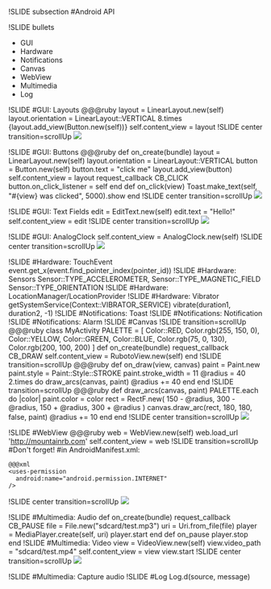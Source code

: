 !SLIDE subsection
#Android API

!SLIDE bullets
* GUI
* Hardware
* Notifications
* Canvas
* WebView
* Multimedia
* Log

!SLIDE
#GUI: Layouts
    @@@ruby
    layout = LinearLayout.new(self)
    layout.orientation = LinearLayout::VERTICAL
    8.times {layout.add_view(Button.new(self))}
    self.content_view = layout
!SLIDE center transition=scrollUp
![](layout.png)

!SLIDE
#GUI: Buttons
    @@@ruby
    def on_create(bundle)
      layout = LinearLayout.new(self)
      layout.orientation = LinearLayout::VERTICAL
      button = Button.new(self)
      button.text = "click me"
      layout.add_view(button)
      self.content_view = layout
      request_callback CB_CLICK
      button.on_click_listener = self
    end
    def on_click(view)
      Toast.make_text(self, "#{view} was clicked", 5000).show
    end
!SLIDE center transition=scrollUp
![](button.png)

!SLIDE
#GUI: Text Fields
    edit = EditText.new(self)
    edit.text = "Hello!"
    self.content_view = edit
!SLIDE center transition=scrollUp
![](edit_text.png)

!SLIDE
#GUI: AnalogClock
    self.content_view = AnalogClock.new(self)
!SLIDE center transition=scrollUp
![](analog_clock.png)

!SLIDE
#Hardware: TouchEvent
    event.get_x(event.find_pointer_index(pointer_id))
!SLIDE
#Hardware: Sensors
    Sensor::TYPE_ACCELEROMETER,
    Sensor::TYPE_MAGNETIC_FIELD
    Sensor::TYPE_ORIENTATION
!SLIDE
#Hardware: LocationManager/LocationProvider
!SLIDE
#Hardware: Vibrator
    getSystemService(Context::VIBRATOR_SERVICE)
    vibrate(duration1, duration2, -1)
!SLIDE
#Notifications: Toast
!SLIDE
#Notifications: Notification
!SLIDE
#Notifications: Alarm
!SLIDE
#Canvas
!SLIDE transition=scrollUp
    @@@ruby
    class MyActivity
      PALETTE = [
        Color::RED, Color.rgb(255, 150, 0),
        Color::YELLOW, Color::GREEN, Color::BLUE,
        Color.rgb(75, 0, 130), Color.rgb(200, 100, 200)
      ]
      def on_create(bundle)
        request_callback CB_DRAW
        self.content_view = RubotoView.new(self)
      end
!SLIDE transition=scrollUp
    @@@ruby
      def on_draw(view, canvas)
        paint = Paint.new
        paint.style = Paint::Style::STROKE
        paint.stroke_width = 11
        @radius = 40
        2.times do
          draw_arcs(canvas, paint)
          @radius += 40
        end
      end
!SLIDE transition=scrollUp
    @@@ruby
      def draw_arcs(canvas, paint)
        PALETTE.each do |color|
          paint.color = color
          rect = RectF.new(
            150 - @radius, 300 - @radius,
            150 + @radius, 300 + @radius
          )
          canvas.draw_arc(rect, 180, 180, false, paint)
          @radius += 10
        end
      end
!SLIDE center transition=scrollUp
![](canvas.png)

!SLIDE
#WebView
    @@@ruby
    web = WebView.new(self)
    web.load_url 'http://mountainrb.com'
    self.content_view = web
!SLIDE transition=scrollUp
#Don't forget!
#in AndroidManifest.xml:

    @@@xml
    <uses-permission
      android:name="android.permission.INTERNET"
    />
!SLIDE center transition=scrollUp
![](webview.png)

!SLIDE
#Multimedia: Audio
    def on_create(bundle)
      request_callback CB_PAUSE
      file = File.new("sdcard/test.mp3")
      uri = Uri.from_file(file)
      player = MediaPlayer.create(self, uri)
      player.start
    end
    def on_pause
      player.stop
    end
!SLIDE
#Multimedia: Video
    view = VideoView.new(self)
    view.video_path = "sdcard/test.mp4"
    self.content_view = view
    view.start
!SLIDE center transition=scrollUp
![](video_view.png)

!SLIDE
#Multimedia: Capture audio
!SLIDE
#Log
    Log.d(source, message)
